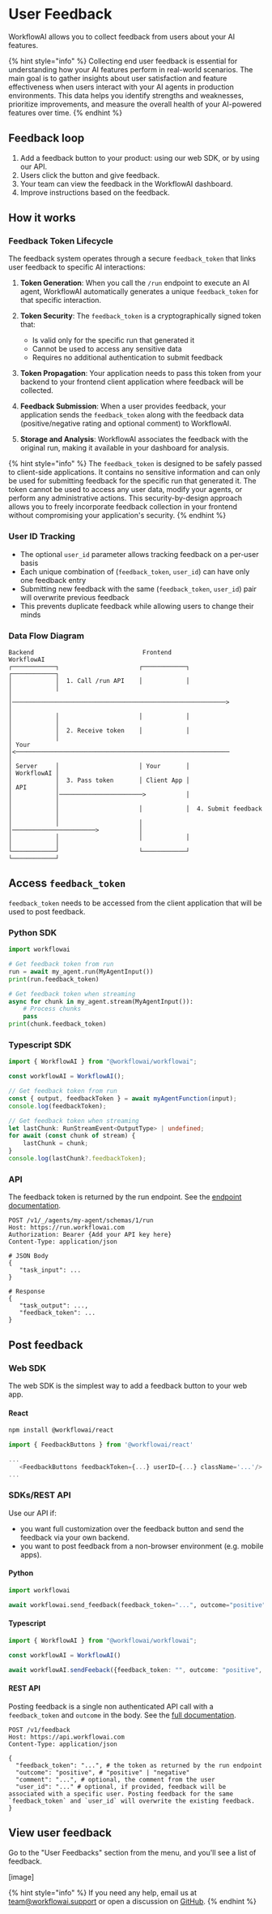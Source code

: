 # User Feedback

WorkflowAI allows you to collect feedback from users about your AI features.

{% hint style="info" %}
Collecting end user feedback is essential for understanding how your AI features perform in real-world scenarios. The main goal is to gather insights about user satisfaction and feature effectiveness when users interact with your AI agents in production environments. This data helps you identify strengths and weaknesses, prioritize improvements, and measure the overall health of your AI-powered features over time.
{% endhint %}

## Feedback loop
1. Add a feedback button to your product: using our web SDK, or by using our API.
2. Users click the button and give feedback.
3. Your team can view the feedback in the WorkflowAI dashboard.
4. Improve instructions based on the feedback.

## How it works

### Feedback Token Lifecycle

The feedback system operates through a secure `feedback_token` that links user feedback to specific AI interactions:

1. **Token Generation**: When you call the `/run` endpoint to execute an AI agent, WorkflowAI automatically generates a unique `feedback_token` for that specific interaction.

2. **Token Security**: The `feedback_token` is a cryptographically signed token that:
   - Is valid only for the specific run that generated it
   - Cannot be used to access any sensitive data
   - Requires no additional authentication to submit feedback

3. **Token Propagation**: Your application needs to pass this token from your backend to your frontend client application where feedback will be collected.

4. **Feedback Submission**: When a user provides feedback, your application sends the `feedback_token` along with the feedback data (positive/negative rating and optional comment) to WorkflowAI.

5. **Storage and Analysis**: WorkflowAI associates the feedback with the original run, making it available in your dashboard for analysis.

{% hint style="info" %}
The `feedback_token` is designed to be safely passed to client-side applications. It contains no sensitive information and can only be used for submitting feedback for the specific run that generated it. The token cannot be used to access any user data, modify your agents, or perform any administrative actions. This security-by-design approach allows you to freely incorporate feedback collection in your frontend without compromising your application's security.
{% endhint %}

### User ID Tracking

- The optional `user_id` parameter allows tracking feedback on a per-user basis
- Each unique combination of (`feedback_token`, `user_id`) can have only one feedback entry
- Submitting new feedback with the same (`feedback_token`, `user_id`) pair will overwrite previous feedback
- This prevents duplicate feedback while allowing users to change their minds

### Data Flow Diagram

```
Backend                              Frontend                             WorkflowAI
┌────────────┐                      ┌────────────┐                      ┌────────────┐
│            │  1. Call /run API    │            │                      │            │
│            │───────────────────────────────────────────────────────────>           │
│            │                      │            │                      │            │
│            │  2. Receive token    │            │                      │            │
│ Your       │<───────────────────────────────────────────────────────────           │
│ Server     │                      │ Your       │                      │ WorkflowAI │
│            │  3. Pass token       │ Client App │                      │ API        │
│            │───────────────────────>           │                      │            │
│            │                      │            │  4. Submit feedback  │            │
│            │                      │            │───────────────────────>           │
│            │                      │            │                      │            │
└────────────┘                      └────────────┘                      └────────────┘
```

## Access `feedback_token`

`feedback_token` needs to be accessed from the client application that will be used to post feedback.

### Python SDK

```python
import workflowai

# Get feedback token from run
run = await my_agent.run(MyAgentInput())
print(run.feedback_token)

# Get feedback token when streaming
async for chunk in my_agent.stream(MyAgentInput()):
    # Process chunks
    pass
print(chunk.feedback_token)
```

### Typescript SDK

```typescript
import { WorkflowAI } from "@workflowai/workflowai";

const workflowAI = WorkflowAI();

// Get feedback token from run
const { output, feedbackToken } = await myAgentFunction(input);
console.log(feedbackToken);

// Get feedback token when streaming
let lastChunk: RunStreamEvent<OutputType> | undefined;
for await (const chunk of stream) {
    lastChunk = chunk;
}
console.log(lastChunk?.feedbackToken);
```

### API

The feedback token is returned by the run endpoint. See the [endpoint documentation](https://run.workflowai.com/docs#/Run/run_task_v1__tenant__agents__task_id__schemas__task_schema_id__run_post).

```
POST /v1/_/agents/my-agent/schemas/1/run
Host: https://run.workflowai.com
Authorization: Bearer {Add your API key here}
Content-Type: application/json

# JSON Body
{
   "task_input": ...
}

# Response
{
   "task_output": ...,
   "feedback_token": ...
}
```

## Post feedback

### Web SDK

The web SDK is the simplest way to add a feedback button to your web app.

#### React

```bash
npm install @workflowai/react
```

```typescript
import { FeedbackButtons } from '@workflowai/react'

...
   <FeedbackButtons feedbackToken={...} userID={...} className='...'/>
...
```

### SDKs/REST API

Use our API if:
- you want full customization over the feedback button and send the feedback via your own backend.
- you want to post feedback from a non-browser environment (e.g. mobile apps).

#### Python

```python
import workflowai

await workflowai.send_feedback(feedback_token="...", outcome="positive", comment=..., user_id=...)
```

#### Typescript

```typescript
import { WorkflowAI } from "@workflowai/workflowai";

const workflowAI = WorkflowAI()

await workflowAI.sendFeeback({feedback_token: "", outcome: "positive", comment: "...", userID: ""})
```

#### REST API

Posting feedback is a single non authenticated API call with a `feedback_token` and `outcome` in the body.
See the [full documentation](https://api.workflowai.com/docs#/Feedback/create_run_feedback_v1_feedback_post).

```
POST /v1/feedback
Host: https://api.workflowai.com
Content-Type: application/json

{
  "feedback_token": "...", # the token as returned by the run endpoint
  "outcome": "positive", # "positive" | "negative"
  "comment": "...", # optional, the comment from the user
  "user_id": "..." # optional, if provided, feedback will be associated with a specific user. Posting feedback for the same `feedback_token` and `user_id` will overwrite the existing feedback.
}
```

## View user feedback

Go to the "User Feedbacks" section from the menu, and you'll see a list of feedback.

[image]

{% hint style="info" %}
If you need any help, email us at team@workflowai.support or open a discussion on [GitHub](https://github.com/workflowai/workflowai/discussions).
{% endhint %}
